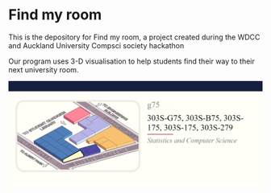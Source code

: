 # Find my room
This is the depository for Find my room, a project created during the WDCC and Auckland University Compsci society hackathon

Our program uses 3-D visualisation to help students find their way to their next university room.

![image](https://github.com/TonyCui02/AUCS_Hackathon/blob/master/demo.PNG)
